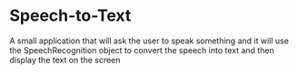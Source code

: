 # Speech-to-Text
A small application that will ask the user to speak something and it will use the SpeechRecognition object to convert the speech into text and then display the text on the screen
